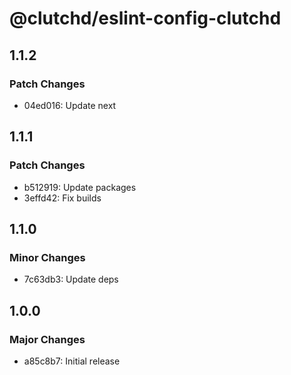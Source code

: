 # @clutchd/eslint-config-clutchd

## 1.1.2

### Patch Changes

- 04ed016: Update next

## 1.1.1

### Patch Changes

- b512919: Update packages
- 3effd42: Fix builds

## 1.1.0

### Minor Changes

- 7c63db3: Update deps

## 1.0.0

### Major Changes

- a85c8b7: Initial release
